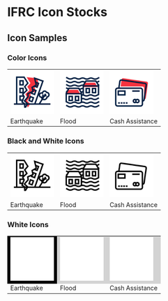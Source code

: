 # IFRC Icon Stocks

## Icon Samples

### Color Icons
<table>
  <tr>
    <td><img src="./color/IFRC-icons-colour_Earthquake-destruction.svg" alt="Earthquake" width="100"></td>
    <td><img src="./color/IFRC-icons-colour_Floods.svg" alt="Flood" width="100"></td>
    <td><img src="./color/IFRC-icons-colour_Cash-programme.svg" alt="Cash Assistance" width="100"></td>
  </tr>
  <tr>
    <td>Earthquake</td>
    <td>Flood</td>
    <td>Cash Assistance</td>
  </tr>
</table>

### Black and White Icons
<table>
  <tr>
    <td><img src="./black/IFRC-icons-black_Earthquake-destruction.svg" alt="Earthquake" width="100"></td>
    <td><img src="./black/IFRC-icons-black_Floods.svg" alt="Flood" width="100"></td>
    <td><img src="./black/IFRC-icons-black_Cash-programme.svg" alt="Cash Assistance" width="100"></td>
  </tr>
  <tr>
    <td>Earthquake</td>
    <td>Flood</td>
    <td>Cash Assistance</td>
  </tr>
</table>

### White Icons
<table>
  <tr>
    <td style="background-color: black;"><img src="./white/IFRC-icons-white_Earthquake-destruction.svg" alt="Earthquake" width="100"></td>
    <td style="background-color: lightgray;"><img src="./white/IFRC-icons-white_Floods.svg" alt="Flood" width="100"></td>
    <td style="background-color: lightgray;"><img src="./white/IFRC-icons-white_Cash-programme.svg" alt="Cash Assistance" width="100"></td>
  </tr>
  <tr>
    <td>Earthquake</td>
    <td>Flood</td>
    <td>Cash Assistance</td>
  </tr>
</table>
